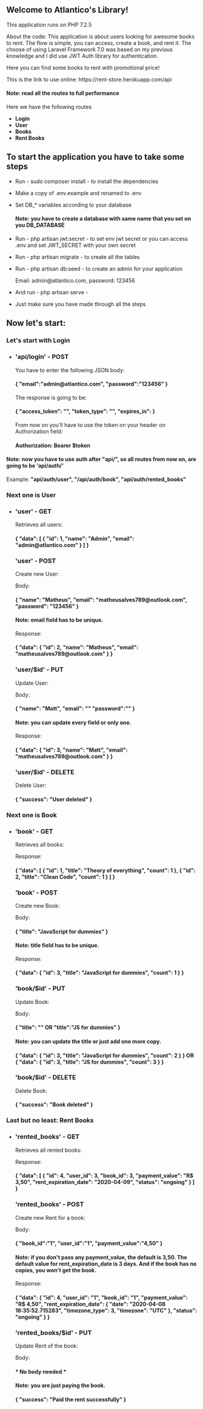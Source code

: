 <h2> Welcome to Atlantico's Library! </h2>

<p> This application runs on PHP 7.2.5 <p>
    
<p> About the code: This application is about users looking for awesome books to rent. The flow is simple, you can access, create a book, and rent it. The choose of using Laravel Framework 7.0 was based on my previous knowledge and I did use JWT Auth library for authentication. </p>

<p>
    Here you can find some books to rent with promotional price! 
</p>

<p> This is the link to use online: https://rent-store.herokuapp.com/api </p>
<h4> Note: read all the routes to full performance </h4>

<p>
    Here we have the following routes
</p>
<ul>
    <li>
        <b>Login</b>
    </li>
    <li>
        <b>User</b>
    </li>
    <li>
        <b>Books</b>
    </li>
    <li>
        <b>Rent Books</b>
    </li>
</ul>
<h2> To start the application you have to take some steps </h2>
<ul>
    <li>
        <p>Run - sudo composer install - to install the dependencies</p>
    </li>
    <li>
        <p>Make a copy of .env.example and renamed to .env</p>
    </li>
    <li>
        <p>Set DB_* variables according to your database
       </p>
       <h4>Note: you have to create a database with same name that you set on you DB_DATABASE</h4>
    </li>
    <li>
        <p>Run - php artisan jwt:secret - to set env jwt secret or you can access .env and set JWT_SECRET with your own secret</p>
    </li>
    <li>
        <p>Run - php artisan migrate - to create all the tables</p>
    </li>
    <li>
        <p>Run - php artisan db:seed - to create an admin for your application</p>
        <p>Email: admin@atlantico.com, password: 123456</p>
    </li>
    <li>
        <p>And run - php artisan serve - </p>
    </li>
    <li>
        <p>Just make sure you have made through all the steps</p>
    </li>
</ul>
<h2>Now let's start:</h2>
<h3>
    Let's start with <b>Login</b>
</h3>
<ul>
    <li>
        <h3>'api/login' - POST</h3>
        <p>You have to enter the following JSON body:</p>
        <h4>
            {
                "email":"admin@atlantico.com",
                "password":"123456"
            }
        </h4>
        <p>The response is going to be:</p>
        <h4>
            {
              "access_token": "",
              "token_type": "",
              "expires_in": 
            }
        </h4>
        <p>From now on you'll have to use the token on your header on Authorization field:</p>
        <h4>Authorization: Bearer $token</h4>
    </li>
</ul>
<h4>Note: now you have to use auth after "api/", so all routes from now on, are going to be 'api/auth/'</h4>
<p> Example: <b> "api/auth/user", "/api/auth/book", "api/auth/rented_books" </b> </p>

<h3>
    Next one is <b>User</b>
</h3>
<ul>
    <li>
        <h3>'user' - GET</h3>
        <p>Retrieves all users:</p>
        <h4>
            {
              "data": [
                {
                  "id": 1,
                  "name": "Admin",
                  "email": "admin@atlantico.com"
                }
              ]
            }
        </h4>
        <h3>'user' - POST</h3>
        <p>Create new User:</p>
        <p>Body:</p>
        <h4>
            {
            	"name": "Matheus",
                "email": "matheusalves789@outlook.com",
            	"password": "123456"
            }
        </h4>
        <h4>Note: email field has to be unique.</h4>
        <p>Response:</p>
        <h4>
           {
             "data": {
               "id": 2,
               "name": "Matheus",
               "email": "matheusalves789@outlook.com"
             }
           }
        </h4>
        <h3>'user/$id' - PUT</h3>
        <p>Update User:</p>
        <p>Body:</p>
        <h4>
            {
                "name": "Matt",
                "email": ""
                "password":""
            }
        </h4>
        <h4>Note: you can update every field or only one.</h4>
        <p>Response:</p>
        <h4>
           {
             "data": {
               "id": 3,
               "name": "Matt",
               "email": "matheusalves789@outlook.com"
             }
           }
        </h4>
        <h3>'user/$id' - DELETE</h3>
        <p>Delete User:</p>
        <h4>
           {
            "success": "User deleted"
           }
        </h4>
    </li>
</ul>

<h3>
    Next one is <b>Book</b>
</h3>
<ul>
    <li>
        <h3>'book' - GET</h3>
        <p>Retrieves all books:</p>
        <p>Response:</p>
        <h4>
            {
              "data": [
                {
                  "id": 1,
                  "title": "Theory of everything",
                  "count": 1
                },
                {
                  "id": 2,
                  "title": "Clean Code",
                  "count": 1
                }
              ]
            }
        </h4>
        <h3>'book' - POST</h3>
        <p>Create new Book:</p>
        <p>Body:</p>
        <h4>
            {
                "title": "JavaScript for dummies"
            }
        </h4>
        <h4>Note: title field has to be unique.</h4>
        <p>Response:</p>
        <h4>
           {
             "data": {
               "id": 3,
               "title": "JavaScript for dummies",
               "count": 1
             }
           }
        </h4>
        <h3>'book/$id' - PUT</h3>
        <p>Update Book:</p>
        <p>Body:</p>
        <h4>
            {
                "title": "" OR "title":"JS for dummies"
            }
        </h4>
        <h4>Note: you can update the title or just add one more copy.</h4>
        <h4>
           {
             "data": {
               "id": 3,
               "title": "JavaScript for dummies",
               "count": 2
             }
           }
           <b>OR</b>
           {
             "data": {
               "id": 3,
               "title": "JS for dummies",
               "count": 3
             }
           }
        </h4>
        <h3>'book/$id' - DELETE</h3>
        <p>Delete Book:</p>
        <h4>
           {
            "success": "Book deleted"
           }
        </h4>
    </li>
</ul>
<h3>
    Last but no least: <b>Rent Books</b>
</h3>
<ul>
    <li>
        <h3>'rented_books' - GET</h3>
        <p>Retrieves all rented books:</p>
        <p>Response:</p>
        <h4>
            {
              "data": [
                {
                  "id": 4,
                  "user_id": 3,
                  "book_id": 3,
                  "payment_value": "R$ 3,50",
                  "rent_expiration_date": "2020-04-09",
                  "status": "ongoing"
                }
              ]
            }
        </h4>
        <h3>'rented_books' - POST</h3>
        <p>Create new Rent for a book:</p>
        <p>Body:</p>
        <h4>
            {
            	"book_id":"1",
            	"user_id":"1",
            	"payment_value":"4,50"
            }
        </h4>
        <h4>Note: if you don't pass any payment_value, the default is 3,50. The default value for rent_expiration_date is 3 days. And if the book has no copies, you won't get the book.</h4>
        <p>Response:</p>
        <h4>
           {
             "data": {
               "id": 4,
               "user_id": "1",
               "book_id": "1",
               "payment_value": "R$ 4,50",
               "rent_expiration_date": {
                 "date": "2020-04-08 18:35:52.715283",
                 "timezone_type": 3,
                 "timezone": "UTC"
               },
               "status": "ongoing"
             }
           }
        </h4>
        <h3>'rented_books/$id' - PUT</h3>
        <p>Update Rent of the book:</p>
        <p>Body:</p>
        <h4>
            * No body needed *
        </h4>
        <h4>Note: you are just paying the book.</h4>
        <h4>
           {
             "success": "Paid the rent successfully"
           }
        </h4>
    </li>
</ul>
